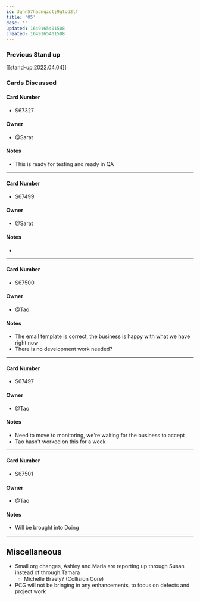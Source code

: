 ```yaml
---
id: 3qhn57hadnqzctj9gtod2lf
title: '05'
desc: ''
updated: 1649165401508
created: 1649165401508
---
```


### Previous Stand up
[[stand-up.2022.04.04]]

### Cards Discussed
#### Card Number
- S67327
#### Owner
- @Sarat 
#### Notes
- This is ready for testing and ready in QA 
---
#### Card Number
- S67499
#### Owner
- @Sarat 
#### Notes
- 
---
#### Card Number
- S67500
#### Owner
- @Tao 
#### Notes
- The email template is correct, the business is happy with what we have right now
- There is no development work needed? 
---
#### Card Number
- S67497
#### Owner
- @Tao 
#### Notes
- Need to move to monitoring, we're waiting for the business to accept
- Tao hasn't worked on this for a week
---
#### Card Number
- S67501
#### Owner
- @Tao 
#### Notes
- Will be brought into Doing
---
## Miscellaneous
- Small org changes, Ashley and Maria are reporting up through Susan instead of through Tamara
  - Michelle Braely? (Collision Core) 
- PCG will not be bringing in any enhancements, to focus on defects and project work